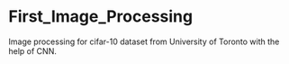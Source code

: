 # First_Image_Processing
Image processing for cifar-10 dataset from University of Toronto with the help of CNN.
